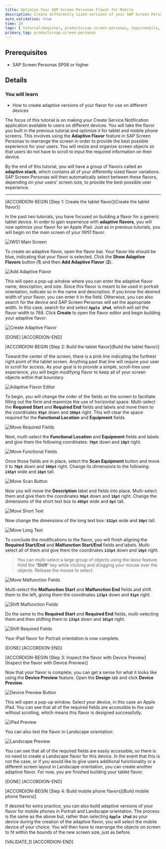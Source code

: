 ```yaml
---
title: Optimize Your SAP Screen Personas Flavor for Mobile
description: Create differently sized versions of your SAP Screen Personas flavor for use on tablets and mobile phones.
auto_validation: true
time: 20
tags: [ tutorial>beginner, products>sap-screen-personas, topic>mobile, products>sap-fiori]
primary_tag: products>sap-screen-personas
---
```


## Prerequisites
 - SAP Screen Personas SP06 or higher

## Details
### You will learn
  - How to create adaptive versions of your flavor for use on different devices

The focus of this tutorial is on making your Create Service Notification application available to users on different devices. You will take the flavor you built in the previous tutorial and optimize it for tablet and mobile phone screens. This involves using the **Adaptive Flavor** feature in SAP Screen Personas to rearrange the screen in order to provide the best possible experience for your users. You will resize and organize screen objects so that users do not have to scroll to input the required information on their device.

By the end of this tutorial, you will have a group of flavors called an **adaptive stack**, which contains all of your differently sized flavor variations. SAP Screen Personas will then automatically select between these flavors, depending on your users' screen size, to provide the best possible user experience.

---

[ACCORDION-BEGIN [Step 1: Create the tablet flavor](Create the tablet flavor)]

In the past two tutorials, you have focused on building a flavor for a generic tablet device. In order to gain experience with **adaptive flavors**, you will now optimize your flavor for an Apple iPad. Just as in previous tutorials, you will begin on the main screen of your IW51 flavor.

![IW51 Main Screen](IW51-Main-Screen.png)

To create an adaptive flavor, open the flavor bar. Your flavor tile should be blue, indicating that your flavor is selected. Click the **Show Adaptive Flavors** button (**1**) and then **Add Adaptive Flavor** (**2**).

![Add Adaptive Flavor](Add-Adaptive-Flavor.png)

This will open a pop-up window where you can enter the adaptive flavor name, description, and size. Since this flavor is meant to be used in portrait orientation, indicate so in the name and description. If you know the desired width of your flavor, you can enter it in the field. Otherwise, you can also search for the device and SAP Screen Personas will set the appropriate width. In this case, search for and select **`Apple iPad`**, which will set the flavor width to 768. Click **Create** to open the flavor editor and begin building your adaptive flavor.

![Create Adaptive Flavor](Create-Adaptive-Flavor.png)

[DONE]
[ACCORDION-END]

[ACCORDION-BEGIN [Step 2: Build the tablet flavor](Build the tablet flavor)]

Toward the center of the screen, there is a pink line indicating the furthest right point of the tablet screen. Anything past that line will require your user to scroll for access. As your goal is to provide a simple, scroll-free user experience, you will begin modifying flavor to keep all of your screen objects within that boundary.

![Adaptive Flavor Editor](Adaptive-Editor.png)

To begin, you will change the order of the fields on the screen to facilitate filling out the form and maximize the use of horizontal space. Multi-select the **Required Start** and **Required End** fields and labels and move them to the coordinates **`95pt`** down and **`300pt`** right. This will clear the space required for the **Functional Location** and **Equipment** fields.

![Move Required Fields](Move-Required.png)

Next, multi-select the **Functional Location** and **Equipment** fields and labels and give them the following coordinates: **`70pt`** down and **`10pt`** right.

![Move Functional Fields](Move-Functional.png)

Once those fields are in place, select the **Scan Equipment** button and move it to **`70pt`** down and **`300pt`** right. Change its dimensions to the following: **`245pt`** wide and **`16pt`** tall.

![Move Scan Button](Move-Scan-Button.png)

Now you will move the **Description** label and fields into place. Multi-select them and give them the coordinates **`90pt`** down and **`10pt`** right. Change the dimensions of the short text box to **`405pt`** wide and **`8pt`** tall.

![Move Short Text](Move-Short-Text.png)

Now change the dimensions of the long text box: **`532pt`** wide and **`30pt`** tall.

![Move Long Text](Move-Long-Text.png)

To conclude the modifications to the flavor, you will finish aligning the **Required Start/End** and **Malfunction Start/End** fields and labels. Multi-select all of them and give them the coordinates **`133pt`** down and **`10pt`** right.
>You can multi-select a large group of objects using the lasso feature. Hold the **'Shift'** key while clicking and dragging your mouse over the objects. Release the mouse to select.

![Move Malfunction Fields](Move-Malfunction-Fields.png)

Multi-select the **Malfunction Start** and **Malfunction End** fields and shift them to the left, giving them the coordinates **`133pt`** down and **`91pt`** right.

![Shift Malfunction Fields](Shift-Malfunction-Fields.png)

Do the same to the **Required Start** and **Required End** fields, multi-selecting them and then shifting them to **`133pt`** down and **`381pt`** right.

![Shift Required Fields](Shift-Required-Fields.png)

Your iPad flavor for Portrait orientation is now complete.

[DONE]
[ACCORDION-END]


[ACCORDION-BEGIN [Step 3: Inspect the flavor with Device Preview](Inspect the flavor with Device Preview)]

Now that your flavor is complete, you can get a sense for what it looks like using the **Device Preview** feature. Open the **Design** tab and click **Device Preview**.

![Device Preview Button](Device-Preview-Button.png)

This will open a pop-up window. Select your device, in this case an Apple iPad. You can see that all of the required fields are accessible to the user without scrolling, which means this flavor is designed successfully.

![iPad Preview](iPad-Preview.png)

You can also test the flavor in Landscape orientation:

![Landscape Preview](Landscape-Preview.png)

You can see that all of the required fields are easily accessible, so there is no need to create a Landscape flavor for this device. In the event that this is not the case, or if you would like to give users additional functionality or a different screen layout in Landscape orientation, you can create another adaptive flavor. For now, you are finished building your tablet flavor.

[DONE]
[ACCORDION-END]

[ACCORDION-BEGIN [Step 4: Build mobile phone flavors](Build mobile phone flavors)]

If desired for extra practice, you can also build adaptive versions of your flavor for mobile phones in Portrait and Landscape orientation. The process is the same as the above but, rather than selecting **`Apple iPad`** as your device during the creation of the adaptive flavor, you will select the mobile device of your choice. You will then have to rearrange the objects on screen to fit within the bounds of the new screen size, just as before.

[VALIDATE_1]
[ACCORDION-END]
